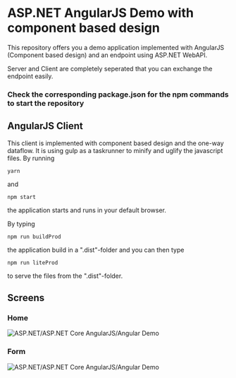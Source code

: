 # ASP.NET AngularJS Demo with component based design

This repository offers you a demo application implemented with AngularJS (Component based design) and an endpoint using ASP.NET WebAPI.

Server and Client are completely seperated that you can exchange the endpoint easily.

### Check the corresponding package.json for the npm commands to start the repository

## AngularJS Client

This client is implemented with component based design and the one-way dataflow. It is using gulp as a taskrunner to minify and uglify the javascript files. By running 

```yarn```

and 

```npm start```

the application starts and runs in your default browser.

By typing 

```npm run buildProd```

the application build in a ".dist"-folder and you can then type 

```npm run liteProd```

to serve the files from the ".dist"-folder.


## Screens

### Home

![ASP.NET/ASP.NET Core AngularJS/Angular Demo](.github/screen1.jpg "Screen1")

### Form

![ASP.NET/ASP.NET Core AngularJS/Angular Demo](.github/screen2.jpg "Screen2")